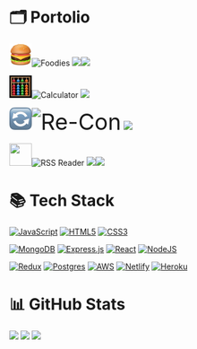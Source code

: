 # 🗂️ Portolio


<a href="https://foodies-ram.netlify.app/" style="text-decoration: none"><img src="./hamburger.png" height="40" width="40">![Foodies](https://img.shields.io/badge/-Foodies-f03a17?style=for-the-badge)</a> <a href="https://github.com/TEAM-R-A-M/foodies-frontend/">![](https://img.shields.io/badge/-frontend-lightgrey?style=plastic)</a><a href="https://github.com/TEAM-R-A-M/foodies-backend/">![](https://img.shields.io/badge/-backend-blue?style=plastic)</a>

<a href="https://schillerandrew.github.io/Calculator/" style="text-decoration: none"><img src="./calc.png" height="40" width="40">![Calculator](https://img.shields.io/badge/-Calculator-%09%23303030?style=for-the-badge)</a> <a href="https://github.com/schillerandrew/Calculator/">![](https://img.shields.io/badge/-repository-%2387CEFA?style=plastic)</a>

<a href="https://team-r-a-d.github.io/Re-Con/" style="text-decoration: none; font-size:40px"><img src="./flip.png" height="40" width="40">![Re-Con](https://img.shields.io/badge/-Re--Con-%23c83737?style=for-the-badge)</a> <a href="https://github.com/TEAM-R-A-D/Re-Con/">![](https://img.shields.io/badge/-repository-%2387CEFA?style=plastic)</a>

<a href="https://zippy-druid-cb7554.netlify.app/" style="text-decoration: none"><img src="https://wp-assets.rss.com/blog/wp-content/uploads/2019/10/10111557/social_style_3_rss-512-1.png" height="40" width="40">![RSS Reader](https://img.shields.io/badge/-RSS%20Reader-1970c2?style=for-the-badge)</a> <a href="https://github.com/Code-Cellos/rss-frontend/">![](https://img.shields.io/badge/-frontend-lightgrey?style=plastic)</a><a href="https://github.com/Code-Cellos/rss-backend/">![](https://img.shields.io/badge/-backend-blue?style=plastic)</a>

# 📚 Tech Stack
<a href="https://github.com/schillerandrew#-portfolio">![JavaScript](https://img.shields.io/badge/javascript-%23323330.svg?style=for-the-badge&logo=javascript&logoColor=%23F7DF1E)</a> <a href="https://github.com/schillerandrew#-portfolio">![HTML5](https://img.shields.io/badge/html5-%23E34F26.svg?style=for-the-badge&logo=html5&logoColor=white)</a> <a href="https://github.com/schillerandrew#-portfolio">![CSS3](https://img.shields.io/badge/css3-%231572B6.svg?style=for-the-badge&logo=css3&logoColor=white)</a>

<a href="https://github.com/schillerandrew#-portfolio">![MongoDB](https://img.shields.io/badge/MongoDB-%234ea94b.svg?style=for-the-badge&logo=mongodb&logoColor=white)</a> <a href="https://github.com/schillerandrew#-portfolio">![Express.js](https://img.shields.io/badge/express.js-%23404d59.svg?style=for-the-badge&logo=express&logoColor=%2361DAFB)</a> <a href="https://github.com/schillerandrew#-portfolio">![React](https://img.shields.io/badge/react-%2320232a.svg?style=for-the-badge&logo=react&logoColor=%2361DAFB)</a> <a href="https://github.com/schillerandrew#-portfolio">![NodeJS](https://img.shields.io/badge/node.js-6DA55F?style=for-the-badge&logo=node.js&logoColor=white)</a>

<a href="https://github.com/schillerandrew#-portfolio">![Redux](https://img.shields.io/badge/redux-%23593d88.svg?style=for-the-badge&logo=redux&logoColor=white)</a> <a href="https://github.com/schillerandrew#-portfolio">![Postgres](https://img.shields.io/badge/postgres-%23316192.svg?style=for-the-badge&logo=postgresql&logoColor=white)</a> <a href="https://github.com/schillerandrew#-portfolio">![AWS](https://img.shields.io/badge/AWS-%23FF9900.svg?style=for-the-badge&logo=amazon-aws&logoColor=white)</a> <a href="https://github.com/schillerandrew#-portfolio">![Netlify](https://img.shields.io/badge/netlify-%23000000.svg?style=for-the-badge&logo=netlify&logoColor=#00C7B7)</a> <a href="https://github.com/schillerandrew#-portfolio">![Heroku](https://img.shields.io/badge/heroku-%23430098.svg?style=for-the-badge&logo=heroku&logoColor=white)</a>

# 📊 GitHub Stats
<a href="https://github.com/schillerandrew#-tech-stack">![](https://github-readme-stats.vercel.app/api?username=schillerandrew&theme=nord&hide_border=false&include_all_commits=false&count_private=true)</a>
<a href="https://github.com/schillerandrew#-tech-stack">![](https://github-readme-streak-stats.herokuapp.com/?user=schillerandrew&theme=nord&hide_border=false)</a>
<a href="https://github.com/schillerandrew#-tech-stack">![](https://github-readme-stats.vercel.app/api/top-langs/?username=schillerandrew&theme=nord&hide_border=false&include_all_commits=false&count_private=true&layout=compact)</a>

<!--
**schillerandrew/schillerandrew** is a ✨ _special_ ✨ repository because its `README.md` (this file) appears on your GitHub profile.

Here are some ideas to get you started:

- 🔭 I’m currently working on ...
- 🌱 I’m currently learning ...
- 👯 I’m looking to collaborate on ...
- 🤔 I’m looking for help with ...
- 💬 Ask me about ...
- 📫 How to reach me: ...
- 😄 Pronouns: ...
- ⚡ Fun fact: ...
-->
